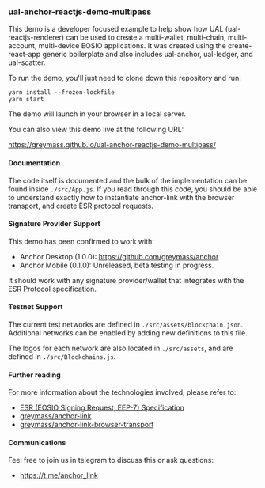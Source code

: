 ### ual-anchor-reactjs-demo-multipass

This demo is a developer focused example to help show how UAL (ual-reactjs-renderer) can be used to create a multi-wallet, multi-chain, multi-account, multi-device EOSIO applications. It was created using the create-react-app generic boilerplate and also includes ual-anchor, ual-ledger, and ual-scatter.

To run the demo, you'll just need to clone down this repository and run:

```
yarn install --frozen-lockfile
yarn start
```

The demo will launch in your browser in a local server.

You can also view this demo live at the following URL:

https://greymass.github.io/ual-anchor-reactjs-demo-multipass/

#### Documentation

The code itself is documented and the bulk of the implementation can be found inside `./src/App.js`. If you read through this code, you should be able to understand exactly how to instantiate anchor-link with the browser transport, and create ESR protocol requests.

#### Signature Provider Support

This demo has been confirmed to work with:

- Anchor Desktop (1.0.0): https://github.com/greymass/anchor
- Anchor Mobile (0.1.0): Unreleased, beta testing in progress.

It should work with any signature provider/wallet that integrates with the ESR Protocol specification.

#### Testnet Support

The current test networks are defined in `./src/assets/blockchain.json`. Additional networks can be enabled by adding new definitions to this file.

The logos for each network are also located in `./src/assets`, and are defined in `./src/Blockchains.js`.

#### Further reading

For more information about the technologies involved, please refer to:

- [ESR (EOSIO Signing Request, EEP-7) Specification](https://github.com/greymass/EEPs/blob/master/EEPS/eep-7.md)
- [greymass/anchor-link](https://github.com/greymass/anchor-link)
- [greymass/anchor-link-browser-transport](https://github.com/greymass/anchor-link-browser-transport)

#### Communications

Feel free to join us in telegram to discuss this or ask questions:

- https://t.me/anchor_link
